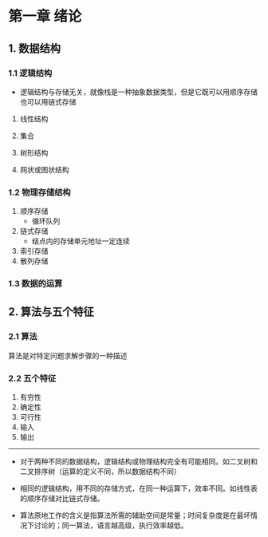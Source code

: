 # 第一章 绪论

## 1. 数据结构

### 1.1 逻辑结构

- 逻辑结构与存储无关，就像栈是一种抽象数据类型，但是它既可以用顺序存储也可以用链式存储

1. 线性结构

2. 集合

3. 树形结构

4. 网状或图状结构

### 1.2 物理存储结构

1. 顺序存储
   - 循环队列
2. 链式存储
   - 结点内的存储单元地址一定连续
3. 索引存储
4. 散列存储

### 1.3 数据的运算



## 2. 算法与五个特征

### 2.1 算法

算法是对特定问题求解步骤的一种描述

### 2.2 五个特征

1. 有穷性
2. 确定性
3. 可行性
4. 输入
5. 输出

---

- 对于两种不同的数据结构，逻辑结构或物理结构完全有可能相同。如二叉树和二叉排序树（运算的定义不同，所以数据结构不同）
- 相同的逻辑结构，用不同的存储方式，在同一种运算下，效率不同。如线性表的顺序存储对比链式存储。

- 算法原地工作的含义是指算法所需的辅助空间是常量；时间复杂度是在最坏情况下讨论的；同一算法，语言越高级，执行效率越低。
